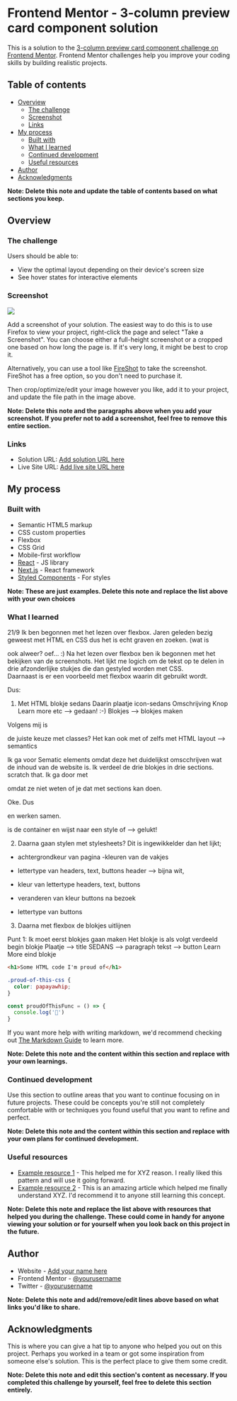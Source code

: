 # Frontend Mentor - 3-column preview card component solution

This is a solution to the [3-column preview card component challenge on Frontend Mentor](https://www.frontendmentor.io/challenges/3column-preview-card-component-pH92eAR2-). Frontend Mentor challenges help you improve your coding skills by building realistic projects. 

## Table of contents

- [Overview](#overview)
  - [The challenge](#the-challenge)
  - [Screenshot](#screenshot)
  - [Links](#links)
- [My process](#my-process)
  - [Built with](#built-with)
  - [What I learned](#what-i-learned)
  - [Continued development](#continued-development)
  - [Useful resources](#useful-resources)
- [Author](#author)
- [Acknowledgments](#acknowledgments)

**Note: Delete this note and update the table of contents based on what sections you keep.**

## Overview

### The challenge

Users should be able to:

- View the optimal layout depending on their device's screen size
- See hover states for interactive elements

### Screenshot

![](./screenshot.jpg)

Add a screenshot of your solution. The easiest way to do this is to use Firefox to view your project, right-click the page and select "Take a Screenshot". You can choose either a full-height screenshot or a cropped one based on how long the page is. If it's very long, it might be best to crop it.

Alternatively, you can use a tool like [FireShot](https://getfireshot.com/) to take the screenshot. FireShot has a free option, so you don't need to purchase it. 

Then crop/optimize/edit your image however you like, add it to your project, and update the file path in the image above.

**Note: Delete this note and the paragraphs above when you add your screenshot. If you prefer not to add a screenshot, feel free to remove this entire section.**

### Links

- Solution URL: [Add solution URL here](https://your-solution-url.com)
- Live Site URL: [Add live site URL here](https://your-live-site-url.com)

## My process

### Built with

- Semantic HTML5 markup
- CSS custom properties
- Flexbox
- CSS Grid
- Mobile-first workflow
- [React](https://reactjs.org/) - JS library
- [Next.js](https://nextjs.org/) - React framework
- [Styled Components](https://styled-components.com/) - For styles

**Note: These are just examples. Delete this note and replace the list above with your own choices**

### What I learned
21/9 
Ik ben begonnen met het lezen over flexbox. Jaren geleden bezig geweest met HTML en CSS dus het is echt graven en zoeken. (wat is <div> ook alweer? oef... :)
Na het lezen over flexbox ben ik begonnen met het bekijken van de screenshots. Het lijkt me logich om de tekst op te delen in drie afzonderlijke stukjes die dan gestyled worden met CSS.  
Daarnaast is er een voorbeeld met flexbox waarin dit gebruikt wordt.

Dus:
1. Met HTML 
blokje sedans
	Daarin plaatje icon-sedans
	Omschrijving
	Knop Learn more
etc
--> gedaan! :-)
Blokjes 
--> blokjes maken


Volgens mij is <div> de juiste keuze met classes?
Het kan ook met <id> of zelfs met HTML layout --> semantics

Ik ga voor Sematic elements omdat deze het duidelijkst omscchrijven wat de inhoud van de website is.
Ik verdeel de drie blokjes in drie sections.
scratch that. Ik ga door met <div> omdat ze niet weten of je dat met sections kan doen.

Oke. Dus <div> en <class> werken samen.
<div> is de container en <class> wijst naar een style of <stylesheet>
--> gelukt!


2. Daarna gaan stylen met stylesheets?
Dit is ingewikkelder dan het lijkt;
- achtergrondkeur van pagina
-kleuren van de vakjes
- lettertype van headers, text, buttons
header --> bijna wit, 
- kleur van lettertype headers, text, buttons

- veranderen van kleur buttons na bezoek

- lettertype van buttons
	
3. Daarna met flexbox de blokjes uitlijnen

Punt 1: 
Ik moet eerst blokjes gaan maken
Het blokje is als volgt verdeeld
begin blokje
Plaatje --> title SEDANS --> paragraph tekst --> button Learn More
eind blokje






```html
<h1>Some HTML code I'm proud of</h1>
```
```css
.proud-of-this-css {
  color: papayawhip;
}
```
```js
const proudOfThisFunc = () => {
  console.log('🎉')
}
```

If you want more help with writing markdown, we'd recommend checking out [The Markdown Guide](https://www.markdownguide.org/) to learn more.

**Note: Delete this note and the content within this section and replace with your own learnings.**

### Continued development

Use this section to outline areas that you want to continue focusing on in future projects. These could be concepts you're still not completely comfortable with or techniques you found useful that you want to refine and perfect.

**Note: Delete this note and the content within this section and replace with your own plans for continued development.**

### Useful resources

- [Example resource 1](https://www.example.com) - This helped me for XYZ reason. I really liked this pattern and will use it going forward.
- [Example resource 2](https://www.example.com) - This is an amazing article which helped me finally understand XYZ. I'd recommend it to anyone still learning this concept.

**Note: Delete this note and replace the list above with resources that helped you during the challenge. These could come in handy for anyone viewing your solution or for yourself when you look back on this project in the future.**

## Author

- Website - [Add your name here](https://www.your-site.com)
- Frontend Mentor - [@yourusername](https://www.frontendmentor.io/profile/yourusername)
- Twitter - [@yourusername](https://www.twitter.com/yourusername)

**Note: Delete this note and add/remove/edit lines above based on what links you'd like to share.**

## Acknowledgments

This is where you can give a hat tip to anyone who helped you out on this project. Perhaps you worked in a team or got some inspiration from someone else's solution. This is the perfect place to give them some credit.

**Note: Delete this note and edit this section's content as necessary. If you completed this challenge by yourself, feel free to delete this section entirely.**
